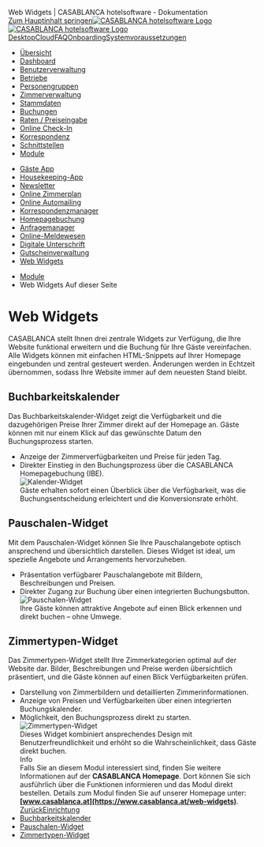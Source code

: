 Web Widgets | CASABLANCA hotelsoftware - Dokumentation  
[Zum Hauptinhalt springen](https://docs.casablanca.at/cloud/module/widget/#__docusaurus_skipToContent_fallback)[![CASABLANCA hotelsoftware Logo](https://docs.casablanca.at/img/logo.png) ![CASABLANCA hotelsoftware Logo](https://docs.casablanca.at/img/Casablanca_LOGO_2022_neg.png)](https://docs.casablanca.at/) [Desktop](https://docs.casablanca.at/desktop/desktop/)[Cloud](https://docs.casablanca.at/cloud/cloud_systems/)[FAQ](https://docs.casablanca.at/faq)[Onboarding](https://docs.casablanca.at/onboarding/fiscalization)[Systemvoraussetzungen](https://docs.casablanca.at/system_requirements)  
* [Übersicht](https://docs.casablanca.at/cloud/cloud_systems/)
* [Dashboard](https://docs.casablanca.at/cloud/dashboard/)
* [Benutzerverwaltung](https://docs.casablanca.at/cloud/user_management/)
* [Betriebe](https://docs.casablanca.at/cloud/company/)
* [Personengruppen](https://docs.casablanca.at/cloud/person_groups/)
* [Zimmerverwaltung](https://docs.casablanca.at/cloud/rooms/)
* [Stammdaten](https://docs.casablanca.at/cloud/main_data/)
* [Buchungen](https://docs.casablanca.at/cloud/bookings/)
* [Raten / Preiseingabe](https://docs.casablanca.at/cloud/raten/)
* [Online Check-In](https://docs.casablanca.at/cloud/online_checkin/)
* [Korrespondenz](https://docs.casablanca.at/cloud/online_corr/)
* [Schnittstellen](https://docs.casablanca.at/cloud/interfaces/)
* [Module](https://docs.casablanca.at/cloud/module/)
+ [Gäste App](https://docs.casablanca.at/cloud/module/guestapp/)
+ [Housekeeping-App](https://docs.casablanca.at/cloud/module/housekeeping/)
+ [Newsletter](https://docs.casablanca.at/cloud/module/newsletter/)
+ [Online Zimmerplan](https://docs.casablanca.at/cloud/module/online_roomplan/)
+ [Online Automailing](https://docs.casablanca.at/cloud/module/automailing/)
+ [Korrespondenzmanager](https://docs.casablanca.at/cloud/module/corr_mgr/)
+ [Homepagebuchung](https://docs.casablanca.at/cloud/module/homepage/)
+ [Anfragemanager](https://docs.casablanca.at/cloud/module/query/)
+ [Online-Meldewesen](https://docs.casablanca.at/cloud/module/register/)
+ [Digitale Unterschrift](https://docs.casablanca.at/cloud/module/signature/)
+ [Gutscheinverwaltung](https://docs.casablanca.at/cloud/module/voucher/)
+ [Web Widgets](https://docs.casablanca.at/cloud/module/widget/)  
* [Module](https://docs.casablanca.at/cloud/module/)
* Web Widgets
Auf dieser Seite

# Web Widgets  
CASABLANCA stellt Ihnen drei zentrale Widgets zur Verfügung, die Ihre Website funktional erweitern und die Buchung für Ihre Gäste vereinfachen. Alle Widgets können mit einfachen HTML-Snippets auf Ihrer Homepage eingebunden und zentral gesteuert werden. Änderungen werden in Echtzeit übernommen, sodass Ihre Website immer auf dem neuesten Stand bleibt.

## Buchbarkeitskalender[](https://docs.casablanca.at/cloud/module/widget/#buchbarkeitskalender "Direkter Link zu Buchbarkeitskalender")  
Das Buchbarkeitskalender-Widget zeigt die Verfügbarkeit und die dazugehörigen Preise Ihrer Zimmer direkt auf der Homepage an. Gäste können mit nur einem Klick auf das gewünschte Datum den Buchungsprozess starten.  
* Anzeige der Zimmerverfügbarkeiten und Preise für jeden Tag.
* Direkter Einstieg in den Buchungsprozess über die CASABLANCA Homepagebuchung (IBE).  
![Kalender-Widget](https://docs.casablanca.at/assets/images/widget-kalender-bf731b6c435cf5d733462451e294ae88.png "Kalender-Widget")  
Gäste erhalten sofort einen Überblick über die Verfügbarkeit, was die Buchungsentscheidung erleichtert und die Konversionsrate erhöht.

## Pauschalen-Widget[](https://docs.casablanca.at/cloud/module/widget/#pauschalen-widget "Direkter Link zu Pauschalen-Widget")  
Mit dem Pauschalen-Widget können Sie Ihre Pauschalangebote optisch ansprechend und übersichtlich darstellen. Dieses Widget ist ideal, um spezielle Angebote und Arrangements hervorzuheben.  
* Präsentation verfügbarer Pauschalangebote mit Bildern, Beschreibungen und Preisen.
* Direkter Zugang zur Buchung über einen integrierten Buchungsbutton.  
![Pauschalen-Widget](https://docs.casablanca.at/assets/images/widget-pauschalen-7f267913bef60760fc168fe4e154d366.png "Pauschalen-Widget")  
Ihre Gäste können attraktive Angebote auf einen Blick erkennen und direkt buchen – ohne Umwege.

## Zimmertypen-Widget[](https://docs.casablanca.at/cloud/module/widget/#zimmertypen-widget "Direkter Link zu Zimmertypen-Widget")  
Das Zimmertypen-Widget stellt Ihre Zimmerkategorien optimal auf der Website dar. Bilder, Beschreibungen und Preise werden übersichtlich präsentiert, und die Gäste können auf einen Blick Verfügbarkeiten prüfen.  
* Darstellung von Zimmerbildern und detaillierten Zimmerinformationen.
* Anzeige von Preisen und Verfügbarkeiten über einen integrierten Buchungskalender.
* Möglichkeit, den Buchungsprozess direkt zu starten.  
![Zimmertypen-Widget](https://docs.casablanca.at/assets/images/widget-zimmertypen-74ff6fd530c9dcfbce145a7570aac550.png "Zimmertypen-Widget")  
Dieses Widget kombiniert ansprechendes Design mit Benutzerfreundlichkeit und erhöht so die Wahrscheinlichkeit, dass Gäste direkt buchen.  
Info  
Falls Sie an diesem Modul interessiert sind, finden Sie weitere Informationen auf der **CASABLANCA Homepage**. Dort können Sie sich ausführlich über die Funktionen informieren und das Modul direkt bestellen. Details zum Modul finden Sie auf unserer Homepage unter: **[www.casablanca.at](https://www.casablanca.at/web-widgets)**.  
[ZurückEinrichtung](https://docs.casablanca.at/cloud/module/voucher/activation)  
* [Buchbarkeitskalender](https://docs.casablanca.at/cloud/module/widget/#buchbarkeitskalender)
* [Pauschalen-Widget](https://docs.casablanca.at/cloud/module/widget/#pauschalen-widget)
* [Zimmertypen-Widget](https://docs.casablanca.at/cloud/module/widget/#zimmertypen-widget)